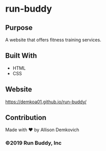 # run-buddy

## Purpose
A website that offers fitness training services.

## Built With
* HTML
* CSS

## Website
https://demkoa01.github.io/run-buddy/

## Contribution
Made with ❤️ by Allison Demkovich

### ©️2019 Run Buddy, Inc
